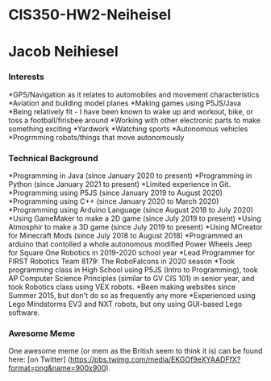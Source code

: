 # CIS350-HW2-Neiheisel
# Jacob Neihiesel
### Interests
*GPS/Navigation as it relates to automobiles and movement characteristics
*Aviation and building model planes
*Making games using P5JS/Java
*Being relatively fit - I have been known to wake up and workout, bike, or toss a football/firisbee around
*Working with other electronic parts to make something exciting
*Yardwork
*Watching sports
*Autonomous vehicles
*Progrmming robots/things that move autonomously
### Technical Background
*Programming in Java (since January 2020 to present)
*Programming in Python (since January 2021 to present)
*Limited experience in Git. 
*Programming using P5JS (since January 2019 to August 2020)
*Programming using C++ (since January 2020 to March 2020)
*Programming using Arduino Language (since August 2018 to July 2020)
*Using GameMaker to make a 2D game (since July 2019 to present)
*Using Atmosphir to make a 3D game (since July 2019 to present)
*Using MCreator for Minecraft Mods (since July 2018 to August 2018)
*Programmed an arduino that contolled a whole autonomous modified Power Wheels Jeep for Square One Robotics in 2019-2020 school year
*Lead Programmer for FIRST Robotics Team 8179: The RoboFalcons in 2020 season
*Took programming class in High School using P5JS (Intro to Programming), took AP Computer Science Principles (similar to GV CIS 101) in senior year, and took Robotics class using VEX robots. 
*Been making websites since Summer 2015, but don't do so as frequently any more
*Experienced using Lego Mindstorms EV3 and NXT robots, but ony using GUI-based Lego software.
### Awesome Meme
One awesome meme (or mem as the British seem to think it is) can be found here: [on Twitter] (https://pbs.twimg.com/media/EKGOf9eXYAADFfX?format=png&name=900x900).
